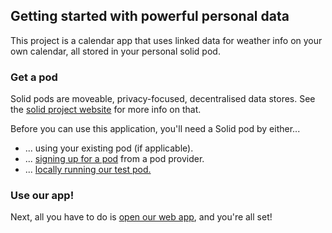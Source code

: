 ## Getting started with powerful personal data

This project is a calendar app that uses linked data for weather info on your own calendar, all stored in your personal solid pod.

### Get a pod

Solid pods are moveable, privacy-focused, decentralised data stores.
See the [solid project website](https://solidproject.org/about) for more info on that.

Before you can use this application, you'll need a Solid pod by either...
- ... using your existing pod (if applicable).
- ... [signing up for a pod](https://solidproject.org/users/get-a-pod) from a pod provider.
- ... [locally running our test pod.](dev/solidpod-testserver#getting-started)

### Use our app!

Next, all you have to do is [open our web app](https://osoc22.github.io/project-idlab/app/), and you're all set!